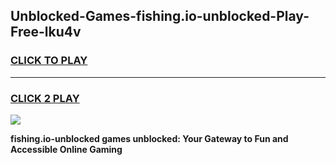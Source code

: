 
## Unblocked-Games-fishing.io-unblocked-Play-Free-lku4v
<h3>
<a href="https://premium76.site?title=fishing.io-unblocked&ref=19M">CLICK TO PLAY</a></h3>
<hr>

<h3>
<a href="https://premium76.site?title=fishing.io-unblocked&ref=19M">CLICK 2 PLAY</a>
  
</h3>

<a href="https://premium76.site?title=fishing.io-unblocked&ref=19M"><img src="https://clearcache.store/games.png"></a>


**fishing.io-unblocked games unblocked: Your Gateway to Fun and Accessible Online Gaming**
